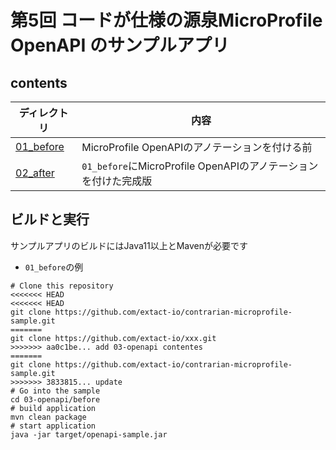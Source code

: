 # 第5回 コードが仕様の源泉MicroProfile OpenAPI のサンプルアプリ

## contents 
|ディレクトリ|内容|
| ---------- | --- |
| [01_before](01_before/) |MicroProfile OpenAPIのアノテーションを付ける前|
| [02_after](02_after/) |`01_before`にMicroProfile OpenAPIのアノテーションを付けた完成版|

## ビルドと実行
サンプルアプリのビルドにはJava11以上とMavenが必要です

- `01_before`の例
```shell
# Clone this repository
<<<<<<< HEAD
<<<<<<< HEAD
git clone https://github.com/extact-io/contrarian-microprofile-sample.git
=======
git clone https://github.com/extact-io/xxx.git
>>>>>>> aa0c1be... add 03-openapi contentes
=======
git clone https://github.com/extact-io/contrarian-microprofile-sample.git
>>>>>>> 3833815... update
# Go into the sample
cd 03-openapi/before
# build application
mvn clean package
# start application
java -jar target/openapi-sample.jar
```

